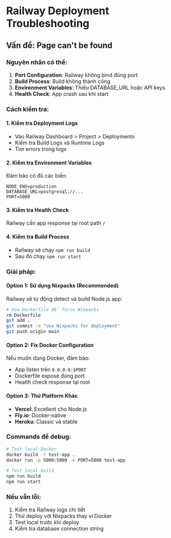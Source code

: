 # Railway Deployment Troubleshooting

## Vấn đề: Page can't be found

### Nguyên nhân có thể:
1. **Port Configuration**: Railway không bind đúng port
2. **Build Process**: Build không thành công
3. **Environment Variables**: Thiếu DATABASE_URL hoặc API keys
4. **Health Check**: App crash sau khi start

### Cách kiểm tra:

#### 1. Kiểm tra Deployment Logs
- Vào Railway Dashboard > Project > Deployments
- Kiểm tra Build Logs và Runtime Logs
- Tìm errors trong logs

#### 2. Kiểm tra Environment Variables
Đảm bảo có đủ các biến:
```
NODE_ENV=production
DATABASE_URL=postgresql://...
PORT=5000
```

#### 3. Kiểm tra Health Check
Railway cần app response tại root path `/`

#### 4. Kiểm tra Build Process
- Railway sẽ chạy `npm run build`
- Sau đó chạy `npm run start`

### Giải pháp:

#### Option 1: Sử dụng Nixpacks (Recommended)
Railway sẽ tự động detect và build Node.js app:
```bash
# Xóa Dockerfile để force Nixpacks
rm Dockerfile
git add .
git commit -m "Use Nixpacks for deployment"
git push origin main
```

#### Option 2: Fix Docker Configuration
Nếu muốn dùng Docker, đảm bảo:
- App listen trên `0.0.0.0:$PORT`
- Dockerfile expose đúng port
- Health check response tại root

#### Option 3: Thử Platform Khác
- **Vercel**: Excellent cho Node.js
- **Fly.io**: Docker-native
- **Heroku**: Classic và stable

### Commands để debug:
```bash
# Test local Docker
docker build -t test-app .
docker run -p 5000:5000 -e PORT=5000 test-app

# Test local build
npm run build
npm run start
```

### Nếu vẫn lỗi:
1. Kiểm tra Railway logs chi tiết
2. Thử deploy với Nixpacks thay vì Docker
3. Test local trước khi deploy
4. Kiểm tra database connection string
